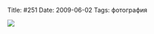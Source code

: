Title: #251
Date: 2009-06-02
Tags: фотография

<div class="text"><p><a href="http://www.flickr.com/photos/alexeypegov/3588771170/"><img src="http://farm3.static.flickr.com/2452/3588771170_610053d698_o.jpg" /></a></p></div>